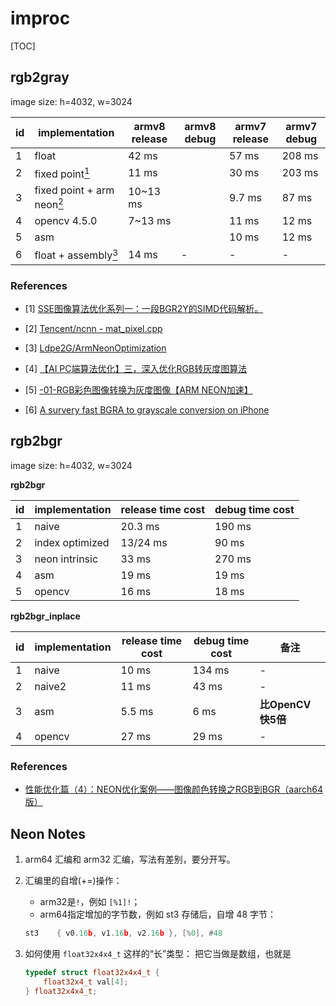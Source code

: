 # improc

[TOC]

## rgb2gray

image size: h=4032, w=3024

| id | implementation | armv8 release | armv8 debug | armv7 release | armv7 debug |
| ---| -------------- | ---------- | ----------- | ------------ | ------------ |
| 1  | float       |  42 ms   |    |  57 ms  |   208 ms |
| 2  | fixed point[<sup>1</sup>](#refer-anchor-1) | 11 ms |   |  30 ms | 203 ms |
| 3  | fixed point + arm neon[<sup>2</sup>](#refer-anchor-2) | 10~13 ms |  | 9.7 ms | 87 ms |
| 4  | opencv 4.5.0 | 7~13 ms |  |  11 ms | 12 ms |
| 5  | asm     |    |       |     10 ms |  12 ms |
| 6  | float + assembly[<sup>3</sup>](#refer-anchor-3) | 14 ms | - | - | - |


### References

<div id="refer-anchor-1"></div>

- [1] [SSE图像算法优化系列一：一段BGR2Y的SIMD代码解析。](https://www.cnblogs.com/Imageshop/p/6261719.html)

<div id="refer-anchor-2"></div>

- [2] [Tencent/ncnn - mat_pixel.cpp](https://github.com/Tencent/ncnn/blob/31bc57b1e293e726b318cf93fdcd6154f2188477/src/mat_pixel.cpp#L780-L790)

<div id="refer-anchor-3"></div>

- [3] [Ldpe2G/ArmNeonOptimization](https://github.com/Ldpe2G/ArmNeonOptimization/blob/6f20bfd79327b1b1a5267880651ff2b31b6c15d6/armAssembly/assemblyEx2Rgb2Gray.cpp#L81-L227)

- [4] [【AI PC端算法优化】三，深入优化RGB转灰度图算法](https://zhuanlan.zhihu.com/p/129033980)

- [5] [-01-RGB彩色图像转换为灰度图像【ARM NEON加速】](https://blog.csdn.net/vacajk/article/details/56484061)

- [6] [A survery fast BGRA to grayscale conversion on iPhone](https://computer-vision-talks.com/2011-02-08-a-very-fast-bgra-to-grayscale-conversion-on-iphone/)
## rgb2bgr

image size: h=4032, w=3024

**rgb2bgr**

| id | implementation | release time cost | debug time cost |
| --- | -------------- | --------- | -------------|
| 1   | naive          | 20.3 ms|    190 ms |
| 2   | index optimized| 13/24 ms |  90 ms |
| 3   | neon intrinsic | 33 ms  |    270 ms |
| 4   | asm            | 19 ms  |  19 ms |
| 5   | opencv         | 16 ms  |  18 ms |

**rgb2bgr_inplace**

| id | implementation | release time cost | debug time cost | 备注 |
| --- | -------------- | --------- | ---------- | -------- |
| 1   | naive          | 10 ms    |   134 ms |  - |
| 2   | naive2         | 11 ms    |    43 ms |  - |
| 3   | asm            | 5.5 ms   |    6 ms  |  **比OpenCV快5倍** |
| 4   | opencv         | 27 ms    |    29 ms | - |

### References

- [性能优化篇（4）：NEON优化案例——图像颜色转换之RGB到BGR（aarch64版）](https://blog.csdn.net/wohenfanjian/article/details/103407259)

## Neon Notes

1. arm64 汇编和 arm32 汇编，写法有差别，要分开写。

2. 汇编里的自增(+=)操作：
   - arm32是`!`，例如 `[%1]!`；
   - arm64指定增加的字节数，例如 st3 存储后，自增 48 字节：
   ```asm
   st3    { v0.16b, v1.16b, v2.16b }, [%0], #48
   ```

3. 如何使用 `float32x4x4_t` 这样的“长”类型：
    把它当做是数组，也就是
    ```c++
    typedef struct float32x4x4_t {
        float32x4_t val[4];
    } float32x4x4_t;
    ```